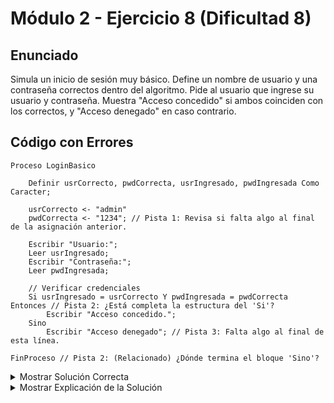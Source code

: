 # Módulo 2 - Ejercicio 8 (Dificultad 8)

## Enunciado
Simula un inicio de sesión muy básico. Define un nombre de usuario y una contraseña correctos dentro del algoritmo. Pide al usuario que ingrese su usuario y contraseña. Muestra "Acceso concedido" si ambos coinciden con los correctos, y "Acceso denegado" en caso contrario.

## Código con Errores
```pseudocode
Proceso LoginBasico

    Definir usrCorrecto, pwdCorrecta, usrIngresado, pwdIngresada Como Caracter;

    usrCorrecto <- "admin"
    pwdCorrecta <- "1234"; // Pista 1: Revisa si falta algo al final de la asignación anterior.

    Escribir "Usuario:";
    Leer usrIngresado;
    Escribir "Contraseña:";
    Leer pwdIngresada;

    // Verificar credenciales
    Si usrIngresado = usrCorrecto Y pwdIngresada = pwdCorrecta Entonces // Pista 2: ¿Está completa la estructura del 'Si'?
        Escribir "Acceso concedido.";
    Sino
        Escribir "Acceso denegado"; // Pista 3: Falta algo al final de esta línea.

FinProceso // Pista 2: (Relacionado) ¿Dónde termina el bloque 'Sino'?
```

<details> 
  <summary>Mostrar Solución Correcta</summary> 
  
## Solución Correcta
```pseudocode
Proceso LoginBasico_Solucion

    Definir usrCorrecto, pwdCorrecta, usrIngresado, pwdIngresada Como Caracter;

    usrCorrecto <- "admin"; // Corregido: Añadir punto y coma.
    pwdCorrecta <- "1234";

    Escribir "Usuario:";
    Leer usrIngresado;
    Escribir "Contraseña:";
    Leer pwdIngresada;

    // Verificar credenciales
    Si usrIngresado = usrCorrecto Y pwdIngresada = pwdCorrecta Entonces
        Escribir "Acceso concedido.";
    Sino
        Escribir "Acceso denegado."; // Corregido: Añadir punto y coma.
    FinSi // Corregido: Añadir 'FinSi' para cerrar la estructura condicional.

FinProceso
```

</details>
<details>
  <summary>Mostrar Explicación de la Solución</summary>
  
## Explicación de la Solución
1.  Faltaba el punto y coma (`;`) al final de la línea `usrCorrecto <- "admin"`.
2.  La estructura condicional `Si ... Entonces ... Sino ...` debe terminar obligatoriamente con `FinSi`. Faltaba esta palabra clave al final.
3.  Faltaba el punto y coma (`;`) al final de la instrucción `Escribir "Acceso denegado"`.

</details>
